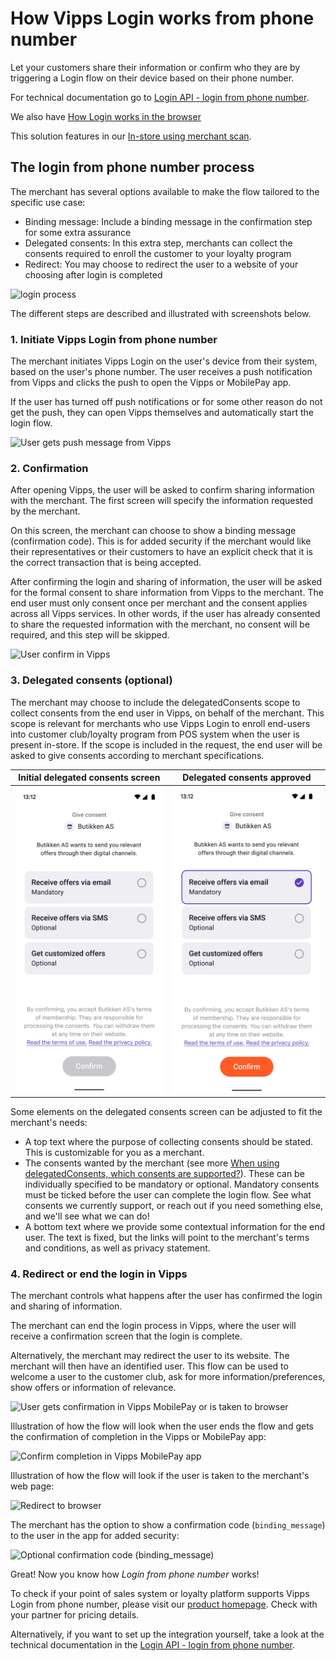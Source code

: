<!-- START_METADATA
---
title: How Vipps Login works from a phone number
sidebar_label: From a phone number
sidebar_position: 14
description: How Vipps Login works from phone number
pagination_next: null
pagination_prev: null
---
END_METADATA -->

# How Vipps Login works from phone number

Let your customers share their information or confirm who they are by triggering a Login flow on their device based on their phone number.

For technical documentation go to
[Login API - login from phone number](../api-guide/flows/phone-number-ciba-flows.md).

We also have [How Login works in the browser](vipps-login-api-howitworks.md)

This solution features in our [In-store using merchant scan](https://developer.vippsmobilepay.com/docs/solutions/loyalty-in-pos).

## The login from phone number process

The merchant has several options available to make the flow tailored to the specific use case:

* Binding message: Include a binding message in the confirmation step for some extra assurance
* Delegated consents: In this extra step, merchants can collect the consents required to enroll the customer to your loyalty program
* Redirect: You may choose to redirect the user to a website of your choosing after login is completed

![login process](../images/vipps-login-from-phone-number-process.png)

The different steps are described and illustrated with screenshots below.

### 1. Initiate Vipps Login from phone number

The merchant initiates Vipps Login on the user's device from their system, based on the user's phone number.
The user receives a push notification from Vipps and clicks the push to open the Vipps or MobilePay app.

If the user has turned off push notifications or for some other reason do not get the push, they can open Vipps themselves and automatically start the login flow.

![User gets push message from Vipps](../images/vipps-login-phone-push.png)

### 2. Confirmation

After opening Vipps, the user will be asked to confirm sharing information with the merchant. The first screen will specify the information requested by the merchant.

On this screen, the merchant can choose to show a binding message (confirmation code). This is for added security if the merchant would like their representatives or their customers to have an explicit check that it is the correct transaction that is being accepted.

After confirming the login and sharing of information, the user will be asked for the formal consent to share information from Vipps to the merchant.
The end user must only consent once per merchant and the consent applies across all Vipps services. In other words, if the user has already consented to share the
requested information with the merchant, no consent will be required, and this step will be skipped.

![User confirm in Vipps](../images/vipps-login-confirm.png)

### 3. Delegated consents (optional)

The merchant may choose to include the delegatedConsents scope to collect consents from the end user in Vipps, on behalf of the merchant.
This scope is relevant for merchants who use Vipps Login to enroll end-users into customer club/loyalty program from POS system when the user is present in-store.
If the scope is included in the request, the end user will be asked to give consents according to merchant specifications.

|                       Initial delegated consents screen                       |                           Delegated consents approved                            |
|:-----------------------------------------------------------------------------:|:--------------------------------------------------------------------------------:|
| ![User sees delegated consents in Vipps](../images/delegated-consents-step1.png) | ![User confirm delegated consents in Vipps](../images/delegated-consents-step2.png) |

Some elements on the delegated consents screen can be adjusted to fit the merchant's needs:

* A top text where the purpose of collecting consents should be stated. This is customizable for you as a merchant.
* The consents wanted by the merchant (see more
  [When using delegatedConsents, which consents are supported?](../vipps-login-api-faq.md#when-using-delegatedconsents-which-consents-are-supported)).
  These can be individually specified to be mandatory or optional. Mandatory consents must be ticked before the user can complete the login flow.
  See what consents we currently support, or reach out if you need something else, and we'll see what we can do!
* A bottom text where we provide some contextual information for the end user.
The text is fixed, but the links will point to the merchant's terms and conditions, as well as privacy statement.

### 4. Redirect or end the login in Vipps

The merchant controls what happens after the user has confirmed the login and sharing of information.

The merchant can end the login process in Vipps, where the user will receive a confirmation screen that the login is complete.

Alternatively, the merchant may redirect the user to its website. The merchant will then have an identified user. This flow can be used to welcome a user to the customer club, ask for more information/preferences, show offers or information of relevance.

![User gets confirmation in Vipps MobilePay or is taken to browser](../images/vipps-login-confirmation.png)

Illustration of how the flow will look when the user ends the flow and gets the confirmation of completion in the Vipps or MobilePay app:

![Confirm completion in Vipps MobilePay app](../images/CIBA_flow_in_app.png)

Illustration of how the flow will look if the user is taken to the merchant's web page:

![Redirect to browser](../images/CIBA_flow_take_to_merchant.png)

The merchant has the option to show a confirmation code (`binding_message`) to the user in the app for added security:

![Optional confirmation code (`binding_message`)](../images/CIBA_Confirmation_code.png)

Great! Now you know how _Login from phone number_ works!

To check if your point of sales system or loyalty platform supports Vipps Login from phone number, please visit our [product homepage](https://vipps.no/produkter-og-tjenester/bedrift/logg-inn-med-vipps/logg-inn-med-vipps/). Check with your partner for pricing details.

Alternatively, if you want to set up the integration yourself, take a look at the technical documentation in the
[Login API - login from phone number](../api-guide/flows/phone-number-ciba-flows.md).
